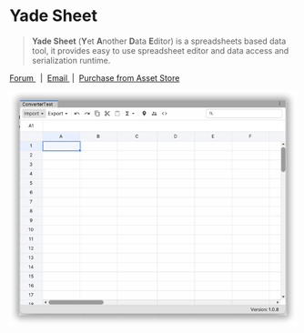 # Yade Sheet

> **Yade Sheet** (**Y**et **A**nother **D**ata **E**ditor) is a spreadsheets based data tool, it provides easy to use spreadsheet editor and data access and serialization runtime. 

<a href='https://forum.unity.com/threads/yade-spreadsheet-inside-unity-editor.906947/?aid=1011lGoJ' target="_blank"> Forum </a>&nbsp; |&nbsp; <a href='mailto:amlovey@qq.com'> Email </a> &nbsp;|&nbsp; <a href='https://assetstore.unity.com/packages/tools/utilities/yade-sheet-171399?aid=1011lGoJ'  target="_blank"> Purchase from Asset Store </a>

![Preview](Manual.assets/overview.png)